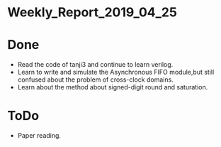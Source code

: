 Weekly_Report_2019_04_25
====

# Done

+ Read the code of tanji3 and continue to learn verilog.
+ Learn to write and simulate the Asynchronous FIFO module,but still confused about the problem of cross-clock domains.
+ Learn about the method about signed-digit round and saturation.

# ToDo

+ Paper reading.
